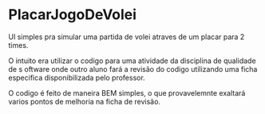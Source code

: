 # PlacarJogoDeVolei

UI simples pra simular uma partida de volei atraves de um placar para 2 times.

O intuito era utilizar o codigo para uma atividade da disciplina de qualidade de s
oftware onde outro aluno fará a revisão do codigo utilizando uma ficha especifica 
disponibilizada pelo professor.

O codigo é feito de maneira BEM simples, o que provavelemnte exaltará varios pontos de melhoria na ficha de revisão. 
